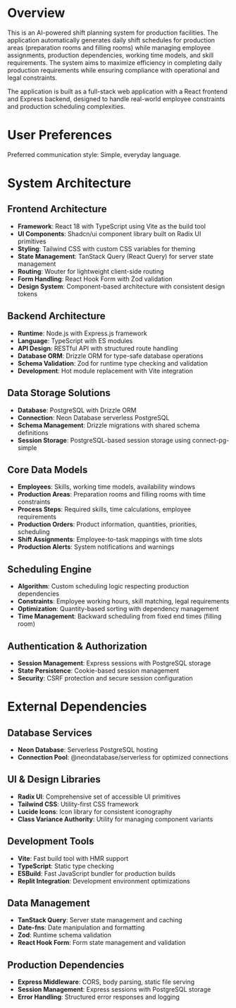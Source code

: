 # Overview

This is an AI-powered shift planning system for production facilities. The application automatically generates daily shift schedules for production areas (preparation rooms and filling rooms) while managing employee assignments, production dependencies, working time models, and skill requirements. The system aims to maximize efficiency in completing daily production requirements while ensuring compliance with operational and legal constraints.

The application is built as a full-stack web application with a React frontend and Express backend, designed to handle real-world employee constraints and production scheduling complexities.

# User Preferences

Preferred communication style: Simple, everyday language.

# System Architecture

## Frontend Architecture
- **Framework**: React 18 with TypeScript using Vite as the build tool
- **UI Components**: Shadcn/ui component library built on Radix UI primitives
- **Styling**: Tailwind CSS with custom CSS variables for theming
- **State Management**: TanStack Query (React Query) for server state management
- **Routing**: Wouter for lightweight client-side routing
- **Form Handling**: React Hook Form with Zod validation
- **Design System**: Component-based architecture with consistent design tokens

## Backend Architecture
- **Runtime**: Node.js with Express.js framework
- **Language**: TypeScript with ES modules
- **API Design**: RESTful API with structured route handling
- **Database ORM**: Drizzle ORM for type-safe database operations
- **Schema Validation**: Zod for runtime type checking and validation
- **Development**: Hot module replacement with Vite integration

## Data Storage Solutions
- **Database**: PostgreSQL with Drizzle ORM
- **Connection**: Neon Database serverless PostgreSQL
- **Schema Management**: Drizzle migrations with shared schema definitions
- **Session Storage**: PostgreSQL-based session storage using connect-pg-simple

## Core Data Models
- **Employees**: Skills, working time models, availability windows
- **Production Areas**: Preparation rooms and filling rooms with time constraints
- **Process Steps**: Required skills, time calculations, employee requirements
- **Production Orders**: Product information, quantities, priorities, scheduling
- **Shift Assignments**: Employee-to-task mappings with time slots
- **Production Alerts**: System notifications and warnings

## Scheduling Engine
- **Algorithm**: Custom scheduling logic respecting production dependencies
- **Constraints**: Employee working hours, skill matching, legal requirements
- **Optimization**: Quantity-based sorting with dependency management
- **Time Management**: Backward scheduling from fixed end times (filling room)

## Authentication & Authorization
- **Session Management**: Express sessions with PostgreSQL storage
- **State Persistence**: Cookie-based session management
- **Security**: CSRF protection and secure session configuration

# External Dependencies

## Database Services
- **Neon Database**: Serverless PostgreSQL hosting
- **Connection Pool**: @neondatabase/serverless for optimized connections

## UI & Design Libraries
- **Radix UI**: Comprehensive set of accessible UI primitives
- **Tailwind CSS**: Utility-first CSS framework
- **Lucide Icons**: Icon library for consistent iconography
- **Class Variance Authority**: Utility for managing component variants

## Development Tools
- **Vite**: Fast build tool with HMR support
- **TypeScript**: Static type checking
- **ESBuild**: Fast JavaScript bundler for production builds
- **Replit Integration**: Development environment optimizations

## Data Management
- **TanStack Query**: Server state management and caching
- **Date-fns**: Date manipulation and formatting
- **Zod**: Runtime schema validation
- **React Hook Form**: Form state management and validation

## Production Dependencies
- **Express Middleware**: CORS, body parsing, static file serving
- **Session Management**: Express sessions with PostgreSQL storage
- **Error Handling**: Structured error responses and logging